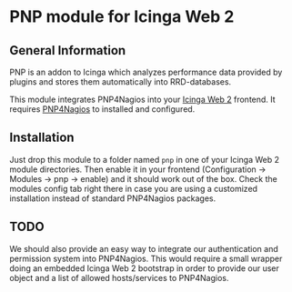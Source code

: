 PNP module for Icinga Web 2
===========================

General Information
-------------------

PNP is an addon to Icinga  which analyzes performance data provided by plugins
and stores them automatically into RRD-databases.

This module integrates PNP4Nagios into your
[Icinga Web 2](https://www.icinga.org/icinga/screenshots/icinga-web-2/)
frontend. It requires [PNP4Nagios](https://docs.pnp4nagios.org/)
to installed and configured.

Installation
------------

Just drop this module to a folder named `pnp` in one of your Icinga Web 2 module
directories. Then enable it in your frontend (Configuration -> Modules -> pnp
-> enable) and it should work out of the box. Check the modules config tab right
there in case you are using a customized installation instead of standard
PNP4Nagios packages.

TODO
----

We should also provide an easy way to integrate our authentication and
permission system into PNP4Nagios. This would require a small wrapper doing an
embedded Icinga Web 2 bootstrap in order to provide our user object and a list
of allowed hosts/services to PNP4Nagios.
